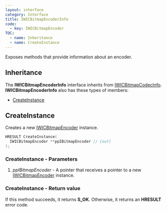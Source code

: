 ```yaml
---
layout: interface
category: Interface
title: IWICBitmapEncoderInfo
code:
  - key: IWICBitmapEncoder
TOC:
  - name: Inheritance
  - name: CreateInstance
---
```


Exposes methods that provide information about an encoder.

## Inheritance

The **IWICBitmapEncoderInfo** interface inherits from [IWICBitmapCodecInfo][wbci].
**IWICBitmapEncoderInfo** also has these types of members:

- [CreateInstance](#createinstance)

## CreateInstance

Creates a new [IWICBitmapEncoder][wbe] instance.

```cpp
HRESULT CreateInstance(
  IWICBitmapEncoder **ppIBitmapEncoder // [out]
);
```

### CreateInstance - Parameters

1. _ppIBitmapEncoder_ - A pointer that receives a pointer to a new [IWICBitmapEncoder][wbe] instance.

### CreateInstance - Return value

If this method succeeds, it returns **S_OK**.
Otherwise, it returns an **HRESULT** error code.

[wbe]: IWICBitmapEncoder
[wbci]: IWICBitmapCodecInfo
